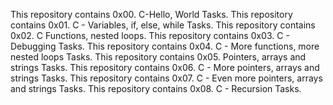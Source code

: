This repository contains 0x00. C-Hello, World Tasks.
This repository contains 0x01. C - Variables, if, else, while Tasks.
This repository contains 0x02. C Functions, nested loops.
This repository contains 0x03. C - Debugging Tasks.
This repository contains 0x04. C - More functions, more nested loops Tasks.
This repository contains 0x05. Pointers, arrays and strings Tasks.
This repository contains 0x06. C - More pointers, arrays and strings Tasks.
This repository contains 0x07. C - Even more pointers, arrays and strings Tasks.
This repository contains 0x08. C - Recursion Tasks.
